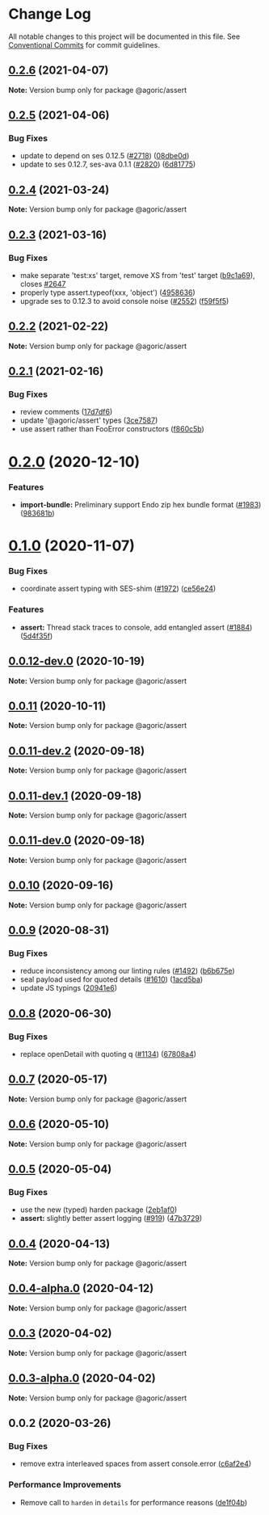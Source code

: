 # Change Log

All notable changes to this project will be documented in this file.
See [Conventional Commits](https://conventionalcommits.org) for commit guidelines.

## [0.2.6](https://github.com/Agoric/agoric-sdk/compare/@agoric/assert@0.2.5...@agoric/assert@0.2.6) (2021-04-07)

**Note:** Version bump only for package @agoric/assert





## [0.2.5](https://github.com/Agoric/agoric-sdk/compare/@agoric/assert@0.2.4...@agoric/assert@0.2.5) (2021-04-06)


### Bug Fixes

* update to depend on ses 0.12.5 ([#2718](https://github.com/Agoric/agoric-sdk/issues/2718)) ([08dbe0d](https://github.com/Agoric/agoric-sdk/commit/08dbe0db5ce06944dc92c710865e441a60b31b5b))
* update to ses 0.12.7, ses-ava 0.1.1 ([#2820](https://github.com/Agoric/agoric-sdk/issues/2820)) ([6d81775](https://github.com/Agoric/agoric-sdk/commit/6d81775715bc80e6033d75cb65edbfb1452b1608))





## [0.2.4](https://github.com/Agoric/agoric-sdk/compare/@agoric/assert@0.2.3...@agoric/assert@0.2.4) (2021-03-24)

**Note:** Version bump only for package @agoric/assert





## [0.2.3](https://github.com/Agoric/agoric-sdk/compare/@agoric/assert@0.2.2...@agoric/assert@0.2.3) (2021-03-16)


### Bug Fixes

* make separate 'test:xs' target, remove XS from 'test' target ([b9c1a69](https://github.com/Agoric/agoric-sdk/commit/b9c1a6987093fc8e09e8aba7acd2a1618413bac8)), closes [#2647](https://github.com/Agoric/agoric-sdk/issues/2647)
* properly type assert.typeof(xxx, 'object') ([4958636](https://github.com/Agoric/agoric-sdk/commit/49586365607175fd9f91896a66cf02ad14d93055))
* upgrade ses to 0.12.3 to avoid console noise ([#2552](https://github.com/Agoric/agoric-sdk/issues/2552)) ([f59f5f5](https://github.com/Agoric/agoric-sdk/commit/f59f5f58d1567bb11710166b1dbc80f25c39a04f))





## [0.2.2](https://github.com/Agoric/agoric-sdk/compare/@agoric/assert@0.2.1...@agoric/assert@0.2.2) (2021-02-22)

**Note:** Version bump only for package @agoric/assert





## [0.2.1](https://github.com/Agoric/agoric-sdk/compare/@agoric/assert@0.2.0...@agoric/assert@0.2.1) (2021-02-16)


### Bug Fixes

* review comments ([17d7df6](https://github.com/Agoric/agoric-sdk/commit/17d7df6ee06eb5c340500bb5582f985c2993ab19))
* update '@agoric/assert' types ([3ce7587](https://github.com/Agoric/agoric-sdk/commit/3ce7587d0ba6d7a0f5c51a0cacbdc414eb02891b))
* use assert rather than FooError constructors ([f860c5b](https://github.com/Agoric/agoric-sdk/commit/f860c5bf5add165a08cb5bd543502857c3f57998))





# [0.2.0](https://github.com/Agoric/agoric-sdk/compare/@agoric/assert@0.1.0...@agoric/assert@0.2.0) (2020-12-10)


### Features

* **import-bundle:** Preliminary support Endo zip hex bundle format ([#1983](https://github.com/Agoric/agoric-sdk/issues/1983)) ([983681b](https://github.com/Agoric/agoric-sdk/commit/983681bfc4bf512b6bd90806ed9220cd4fefc13c))





# [0.1.0](https://github.com/Agoric/agoric-sdk/compare/@agoric/assert@0.0.12-dev.0...@agoric/assert@0.1.0) (2020-11-07)


### Bug Fixes

* coordinate assert typing with SES-shim ([#1972](https://github.com/Agoric/agoric-sdk/issues/1972)) ([ce56e24](https://github.com/Agoric/agoric-sdk/commit/ce56e24eb950f8bdede4e82207b339c3d2e4af58))


### Features

* **assert:** Thread stack traces to console, add entangled assert ([#1884](https://github.com/Agoric/agoric-sdk/issues/1884)) ([5d4f35f](https://github.com/Agoric/agoric-sdk/commit/5d4f35f901f2ca40a2a4d66dab980a5fe8e575f4))





## [0.0.12-dev.0](https://github.com/Agoric/agoric-sdk/compare/@agoric/assert@0.0.11...@agoric/assert@0.0.12-dev.0) (2020-10-19)

**Note:** Version bump only for package @agoric/assert





## [0.0.11](https://github.com/Agoric/agoric-sdk/compare/@agoric/assert@0.0.11-dev.2...@agoric/assert@0.0.11) (2020-10-11)

**Note:** Version bump only for package @agoric/assert





## [0.0.11-dev.2](https://github.com/Agoric/agoric-sdk/compare/@agoric/assert@0.0.11-dev.1...@agoric/assert@0.0.11-dev.2) (2020-09-18)

**Note:** Version bump only for package @agoric/assert





## [0.0.11-dev.1](https://github.com/Agoric/agoric-sdk/compare/@agoric/assert@0.0.11-dev.0...@agoric/assert@0.0.11-dev.1) (2020-09-18)

**Note:** Version bump only for package @agoric/assert





## [0.0.11-dev.0](https://github.com/Agoric/agoric-sdk/compare/@agoric/assert@0.0.10...@agoric/assert@0.0.11-dev.0) (2020-09-18)

**Note:** Version bump only for package @agoric/assert





## [0.0.10](https://github.com/Agoric/agoric-sdk/compare/@agoric/assert@0.0.9...@agoric/assert@0.0.10) (2020-09-16)

**Note:** Version bump only for package @agoric/assert





## [0.0.9](https://github.com/Agoric/agoric-sdk/compare/@agoric/assert@0.0.8...@agoric/assert@0.0.9) (2020-08-31)


### Bug Fixes

* reduce inconsistency among our linting rules ([#1492](https://github.com/Agoric/agoric-sdk/issues/1492)) ([b6b675e](https://github.com/Agoric/agoric-sdk/commit/b6b675e2de110e2af19cad784a66220cab21dacf))
* seal payload used for quoted details ([#1610](https://github.com/Agoric/agoric-sdk/issues/1610)) ([1acd5ba](https://github.com/Agoric/agoric-sdk/commit/1acd5baa3e7f0185823c929409f8aecddab36a3a))
* update JS typings ([20941e6](https://github.com/Agoric/agoric-sdk/commit/20941e675302ee5905e4825638e661065ad5d3f9))





## [0.0.8](https://github.com/Agoric/agoric-sdk/compare/@agoric/assert@0.0.7...@agoric/assert@0.0.8) (2020-06-30)


### Bug Fixes

* replace openDetail with quoting q ([#1134](https://github.com/Agoric/agoric-sdk/issues/1134)) ([67808a4](https://github.com/Agoric/agoric-sdk/commit/67808a4df515630ef7dc77c59054382f626ece96))





## [0.0.7](https://github.com/Agoric/agoric-sdk/compare/@agoric/assert@0.0.6...@agoric/assert@0.0.7) (2020-05-17)

**Note:** Version bump only for package @agoric/assert





## [0.0.6](https://github.com/Agoric/agoric-sdk/compare/@agoric/assert@0.0.5...@agoric/assert@0.0.6) (2020-05-10)

**Note:** Version bump only for package @agoric/assert





## [0.0.5](https://github.com/Agoric/agoric-sdk/compare/@agoric/assert@0.0.4...@agoric/assert@0.0.5) (2020-05-04)


### Bug Fixes

* use the new (typed) harden package ([2eb1af0](https://github.com/Agoric/agoric-sdk/commit/2eb1af08fe3967629a3ce165752fd501a5c85a96))
* **assert:** slightly better assert logging ([#919](https://github.com/Agoric/agoric-sdk/issues/919)) ([47b3729](https://github.com/Agoric/agoric-sdk/commit/47b3729aa6b4ebde0d23cf791c5295fcf8f58a00))





## [0.0.4](https://github.com/Agoric/agoric-sdk/compare/@agoric/assert@0.0.4-alpha.0...@agoric/assert@0.0.4) (2020-04-13)

**Note:** Version bump only for package @agoric/assert





## [0.0.4-alpha.0](https://github.com/Agoric/agoric-sdk/compare/@agoric/assert@0.0.3...@agoric/assert@0.0.4-alpha.0) (2020-04-12)

**Note:** Version bump only for package @agoric/assert





## [0.0.3](https://github.com/Agoric/agoric-sdk/compare/@agoric/assert@0.0.3-alpha.0...@agoric/assert@0.0.3) (2020-04-02)

**Note:** Version bump only for package @agoric/assert





## [0.0.3-alpha.0](https://github.com/Agoric/agoric-sdk/compare/@agoric/assert@0.0.2...@agoric/assert@0.0.3-alpha.0) (2020-04-02)

**Note:** Version bump only for package @agoric/assert





## 0.0.2 (2020-03-26)


### Bug Fixes

* remove extra interleaved spaces from assert console.error ([c6af2e4](https://github.com/Agoric/agoric-sdk/commit/c6af2e4abfc28959f70518d7905076270cffcb34))


### Performance Improvements

* Remove call to `harden` in `details` for performance reasons ([de1f04b](https://github.com/Agoric/agoric-sdk/commit/de1f04b0427af163b0a50cb645d6d676f09b08de))
